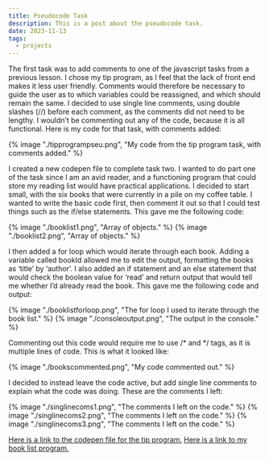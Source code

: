 ```yaml
---
title: Pseudocode Task
description: This is a post about the pseudocode task.
date: 2023-11-13
tags:
  - projects
---
```

The first task was to add comments to one of the javascript tasks from a previous lesson. I chose my tip program, as I feel that the lack of front end makes it less user friendly. Comments would therefore be necessary to guide the user as to which variables could be reassigned, and which should remain the same. I decided to use single line comments, using double slashes (//) before each comment, as the comments did not need to be lengthy. I wouldn’t be commenting out any of the code, because it is all functional. Here is my code for that task, with comments added:

{% image "./tipprogrampseu.png", "My code from the tip program task, with comments added." %}

I created a new codepen file to complete task two. I wanted to do part one of the task since I am an avid reader, and a functioning program that could store my reading list would have practical applications. I decided to start small, with the six books that were currently in a pile on my coffee table. I wanted to write the basic code first, then comment it out so that I could test things such as the if/else statements. This gave me the following code:

{% image "./booklist1.png", "Array of objects." %}
{% image "./booklist2.png", "Array of objects." %}

I then added a for loop which would iterate through each book. Adding a variable called bookId allowed me to edit the output, formatting the books as ‘title’ by ‘author’. I also added an if statement and an else statement that would check the boolean value for ‘read’ and return output that would tell me whether I’d already read the book. This gave me the following code and output:

{% image "./booklistforloop.png", "The for loop I used to iterate through the book list." %}
{% image "./consoleoutput.png", "The output in the console." %}

Commenting out this code would require me to use /* and */ tags, as it is multiple lines of code. This is what it looked like:

{% image "./bookscommented.png", "My code commented out." %}

I decided to instead leave the code active, but add single line comments to explain what the code was doing. These are the comments I left:

{% image "./singlinecoms1.png", "The comments I left on the code." %}
{% image "./singlinecoms2.png", "The comments I left on the code." %}
{% image "./singlinecoms3.png", "The comments I left on the code." %}

<a href='https://codepen.io/Ellen-Furnell/pen/jOdOoJb'>Here is a link to the codepen file for the tip program.</a> <a href='https://codepen.io/Ellen-Furnell/pen/KKJqmwe'>Here is a link to my book list program.</a>